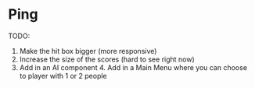 # Ping

TODO:
1. Make the hit box bigger (more responsive)
2. Increase the size of the scores (hard to see right now)
3. Add in an AI component
	4. Add in a Main Menu where you can choose to player with 1 or 2 people